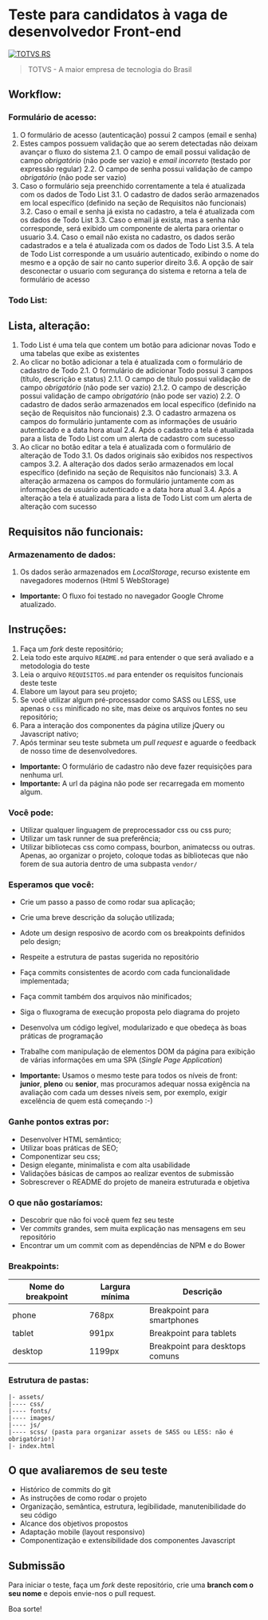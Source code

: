 # Teste para candidatos à vaga de desenvolvedor Front-end

[![TOTVS RS](https://i.imgur.com/PXpCoIl.png)](https://br.linkedin.com/company/totvsrs)
> TOTVS - A maior empresa de tecnologia do Brasil

## Workflow:
### Formulário de acesso:
1. O formulário de acesso (autenticação) possui 2 campos (email e senha)
2. Estes campos possuem validação que ao serem detectadas não deixam avançar o fluxo do sistema
2.1. O campo de email possui validação de campo *obrigatório* (não pode ser vazio) e *email incorreto* (testado por expressão regular)
2.2. O campo de senha possui validação de campo *obrigatório* (não pode ser vazio)
3. Caso o formulário seja preenchido correntamente a tela é atualizada com os dados de Todo List
3.1. O cadastro de dados serão armazenados em local específico (definido na seção de Requisitos não funcionais)
3.2. Caso o email e senha já exista no cadastro, a tela é atualizada com os dados de Todo List
3.3. Caso o email já exista, mas a senha não corresponde, será exibido um componente de alerta para orientar o usuario
3.4. Caso o email não exista no cadastro, os dados serão cadastrados e a tela é atualizada com os dados de Todo List
3.5. A tela de Todo List corresponde a um usuário autenticado, exibindo o nome do mesmo e a opção de sair no canto superior direito
3.6. A opção de sair desconectar o usuario com segurança do sistema e retorna a tela de formulário de acesso

### Todo List:
## Lista, alteração:
1. Todo List é uma tela que contem um botão para adicionar novas Todo e uma tabelas que exibe as existentes
2. Ao clicar no botão adicionar a tela é atualizada com o formulário de cadastro de Todo
2.1. O formulário de adicionar Todo possui 3 campos (título, descrição e status)
2.1.1. O campo de título possui validação de campo *obrigatório* (não pode ser vazio)
2.1.2. O campo de descrição possui validação de campo *obrigatório* (não pode ser vazio) 
2.2. O cadastro de dados serão armazenados em local específico (definido na seção de Requisitos não funcionais)
2.3. O cadastro armazena os campos do formulário juntamente com as informações de usuário autenticado e a data hora atual
2.4. Após o cadastro a tela é atualizada para a lista de Todo List com um alerta de cadastro com sucesso
3. Ao clicar no botão editar a tela é atualizada com o formulário de alteração de Todo
3.1. Os dados originais são exibidos nos respectivos campos
3.2. A alteração dos dados serão armazenados em local específico (definido na seção de Requisitos não funcionais)
3.3. A alteração armazena os campos do formulário juntamente com as informações de usuário autenticado e a data hora atual
3.4. Após a alteração a tela é atualizada para a lista de Todo List com um alerta de alteração com sucesso

## Requisitos não funcionais:
### Armazenamento de dados:
1. Os dados serão armazenados em *LocalStorage*, recurso existente em navegadores modernos (Html 5 WebStorage)

* **Importante:** O fluxo foi testado no navegador Google Chrome atualizado.

## Instruções:

1. Faça um *fork* deste repositório;
2. Leia todo este arquivo `README.md` para entender o que será avaliado e a metodologia do teste
3. Leia o arquivo `REQUISITOS.md` para entender os requisitos funcionais deste teste
4. Elabore um layout para seu projeto;
5. Se você utilizar algum pré-processador como SASS ou LESS, use apenas o `css` minificado no site, mas deixe os arquivos fontes no seu repositório;
6. Para a interação dos componentes da página utilize jQuery ou Javascript nativo;
7. Após terminar seu teste submeta um *pull request* e aguarde o feedback de nosso time de desenvolvedores.

* **Importante:** O formulário de cadastro não deve fazer requisições para nenhuma url.
* **Importante:** A url da página não pode ser recarregada em momento algum.

### Você pode:

* Utilizar qualquer linguagem de preprocessador css ou css puro;
* Utilizar um task runner de sua preferência;
* Utilizar bibliotecas css como compass, bourbon, animatecss ou outras. Apenas, ao organizar o projeto, coloque todas as bibliotecas que não forem de sua autoria dentro de uma subpasta `vendor/`

### Esperamos que você:

* Crie um passo a passo de como rodar sua aplicação;
* Crie uma breve descrição da solução utilizada;
* Adote um design resposivo de acordo com os breakpoints definidos pelo design;
* Respeite a estrutura de pastas sugerida no repositório
* Faça commits consistentes de acordo com cada funcionalidade implementada;
* Faça commit também dos arquivos não minificados;
* Siga o fluxograma de execução proposta pelo diagrama do projeto
* Desenvolva um código legível, modularizado e que obedeça às boas práticas de programação
* Trabalhe com manipulação de elementos DOM da página para exibição de várias informações em uma SPA (*Single Page Application*)

* **Importante:** Usamos o mesmo teste para todos os níveis de front: **junior**, **pleno** ou **senior**, mas procuramos adequar nossa exigência na avaliação com cada um desses níveis sem, por exemplo, exigir excelência de quem está começando :-)

### Ganhe pontos extras por:

* Desenvolver HTML semântico;
* Utilizar boas práticas de SEO;
* Componentizar seu css;
* Design elegante, minimalista e com alta usabilidade
* Validações básicas de campos ao realizar eventos de submissão
* Sobrescrever o README do projeto de maneira estruturada e objetiva

### O que não gostaríamos:
* Descobrir que não foi você quem fez seu teste
* Ver *commits* grandes, sem muita explicação nas mensagens em seu repositório
* Encontrar um um commit com as dependências de NPM e do Bower

### Breakpoints:

| Nome do breakpoint | Largura mínima | Descrição                         |
|--------------------|----------------|-----------------------------------|
| phone              | 768px          | Breakpoint para smartphones       |
| tablet             | 991px          | Breakpoint para tablets           |
| desktop            | 1199px         | Breakpoint para desktops comuns   |

### Estrutura de pastas:
```
|- assets/
|---- css/
|---- fonts/
|---- images/
|---- js/ 
|---- scss/ (pasta para organizar assets de SASS ou LESS: não é obrigatório!)
|- index.html
```

## O que avaliaremos de seu teste
* Histórico de commits do git
* As instruções de como rodar o projeto
* Organização, semântica, estrutura, legibilidade, manutenibilidade do seu código
* Alcance dos objetivos propostos
* Adaptação mobile (layout responsivo)
* Componentização e extensibilidade dos componentes Javascript


## Submissão

Para iniciar o teste, faça um *fork* deste repositório, crie uma **branch com o seu nome** e depois envie-nos o pull request.

Boa sorte!
